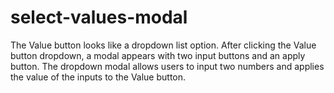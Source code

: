 # select-values-modal
The Value button looks like a dropdown list option. After clicking the Value button dropdown, a modal appears with two input buttons and an apply button. The dropdown modal allows users to input two numbers and applies the value of the inputs to the Value button.

